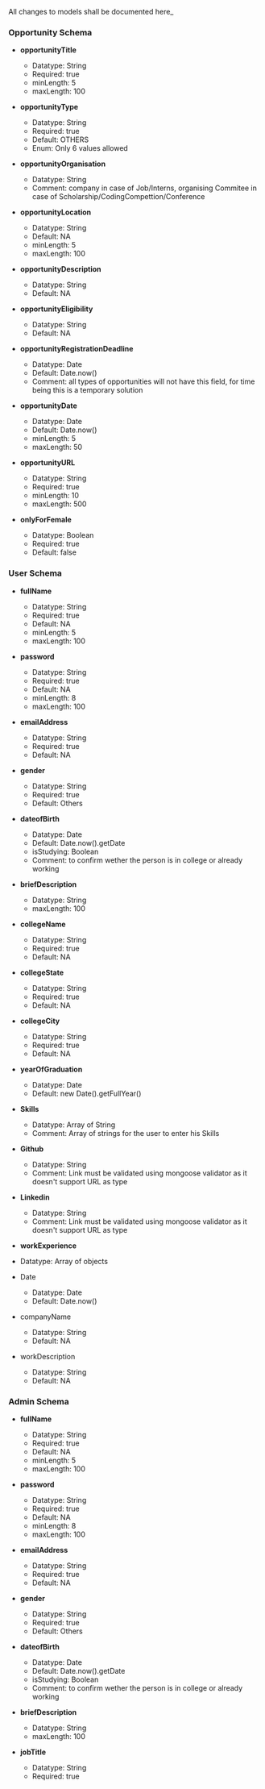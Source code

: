 All changes to models shall be documented here\_

### Opportunity Schema

- **opportunityTitle**

  - Datatype: String
  - Required: true
  - minLength: 5
  - maxLength: 100

- **opportunityType**

  - Datatype: String
  - Required: true
  - Default: OTHERS
  - Enum: Only 6 values allowed

- **opportunityOrganisation**

  - Datatype: String
  - Comment: company in case of Job/Interns, organising Commitee in case of Scholarship/CodingCompettion/Conference

- **opportunityLocation**

  - Datatype: String
  - Default: NA
  - minLength: 5
  - maxLength: 100

- **opportunityDescription**

  - Datatype: String
  - Default: NA

- **opportunityEligibility**

  - Datatype: String
  - Default: NA

- **opportunityRegistrationDeadline**

  - Datatype: Date
  - Default: Date.now()
  - Comment: all types of opportunities will not have this field, for time being this is a temporary solution

- **opportunityDate**

  - Datatype: Date
  - Default: Date.now()
  - minLength: 5
  - maxLength: 50

- **opportunityURL**

  - Datatype: String
  - Required: true
  - minLength: 10
  - maxLength: 500

- **onlyForFemale**
  - Datatype: Boolean
  - Required: true
  - Default: false

### User Schema

- **fullName**

  - Datatype: String
  - Required: true
  - Default: NA
  - minLength: 5
  - maxLength: 100

- **password**

  - Datatype: String
  - Required: true
  - Default: NA
  - minLength: 8
  - maxLength: 100

- **emailAddress**

  - Datatype: String
  - Required: true
  - Default: NA

- **gender**

  - Datatype: String
  - Required: true
  - Default: Others

- **dateofBirth**

  - Datatype: Date
  - Default: Date.now().getDate
  - isStudying: Boolean
  - Comment: to confirm wether the person is in college or already working

- **briefDescription**

  - Datatype: String
  - maxLength: 100

- **collegeName**

  - Datatype: String
  - Required: true
  - Default: NA

- **collegeState**

  - Datatype: String
  - Required: true
  - Default: NA

- **collegeCity**

  - Datatype: String
  - Required: true
  - Default: NA

- **yearOfGraduation**

  - Datatype: Date
  - Default: new Date().getFullYear()

- **Skills**

  - Datatype: Array of String
  - Comment: Array of strings for the user to enter his Skills

- **Github**

  - Datatype: String
  - Comment: Link must be validated using mongoose validator as it doesn't support URL as type

- **Linkedin**

  - Datatype: String
  - Comment: Link must be validated using mongoose validator as it doesn't support URL as type

- **workExperience**
- Datatype: Array of objects
- Date
  - Datatype: Date
  - Default: Date.now()
- companyName
  - Datatype: String
  - Default: NA
- workDescription
  - Datatype: String
  - Default: NA

### Admin Schema

- **fullName**

  - Datatype: String
  - Required: true
  - Default: NA
  - minLength: 5
  - maxLength: 100

- **password**

  - Datatype: String
  - Required: true
  - Default: NA
  - minLength: 8
  - maxLength: 100

- **emailAddress**

  - Datatype: String
  - Required: true
  - Default: NA

- **gender**

  - Datatype: String
  - Required: true
  - Default: Others

- **dateofBirth**

  - Datatype: Date
  - Default: Date.now().getDate
  - isStudying: Boolean
  - Comment: to confirm wether the person is in college or already working

- **briefDescription**

  - Datatype: String
  - maxLength: 100

- **jobTitle**
  - Datatype: String
  - Required: true
